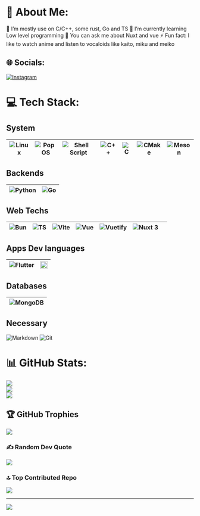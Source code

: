 # 💫 About Me:
🔭 I’m mostly use on C/C++, some rust, Go and TS
🌱 I’m currently learning Low level programming
💬 You can ask me about Nuxt and vue
⚡ Fun fact: I like to watch anime and listen to vocaloids like kaito, miku and meiko


## 🌐 Socials:
[![Instagram](https://img.shields.io/badge/Instagram-%23E4405F.svg?logo=Instagram&logoColor=white)](https://instagram.com/jaipalbh7) 

# 💻 Tech Stack:

## System

<table>
  <thead>
    <tr>
      <th>
        <img alt="Linux" src="https://www.kernel.org/theme/images/logos/tux.png" />
      </th>
      <th>
        <img alt="Pop OS" src="https://img.shields.io/badge/Pop%20os-fff.svg?style=for-the-badge&logo=popos&logoColor=#0082DC" />
      </th>
      <th>
        <img alt="Shell Script" src="https://img.shields.io/badge/shell_script-%23121011.svg?style=for-the-badge&logo=gnu-bash&logoColor=white" />
      </th>
      <th>
        <img alt="C++" src="https://img.shields.io/badge/c++-%2300599C.svg?style=for-the-badge&logo=c%2B%2B&logoColor=white" />
      </th>
      <th>
        <img alt="C" src="https://img.shields.io/badge/c-%2300599C.svg?style=for-the-badge&logo=c&logoColor=white" />
      </th>
      <th>
        <img alt="CMake" src="https://img.shields.io/badge/CMake-%23008FBA.svg?style=for-the-badge&logo=cmake&logoColor=white" />
      </th>
      <th>
        <img alt="Meson" src="https://mesonbuild.com/assets/images/meson_logo.png" />
      </th>
    </tr>
  </thead>
</table>

## Backends

<table>
  <thead>
    <tr>
      <th>
        <img alt="Python" src="https://img.shields.io/badge/python-3670A0?style=for-the-badge&logo=python&logoColor=ffdd54" />
      </th>
      <th>
        <img alt="Go" src="https://img.shields.io/badge/GO-1867C0?style=for-the-badge&logo=go&logoColor=AEDDFF" />
      </th>
    </tr>
  </thead>
</table>

## Web Techs

<table>
  <thead>
    <tr>
      <th>
        <img alt="Bun" src="https://img.shields.io/badge/Bun-%23000000.svg?style=for-the-badge&logo=bun&logoColor=white" />
      </th>
      <th>
        <img alt="TS" src="https://img.shields.io/badge/typescript-%23007ACC.svg?style=for-the-badge&logo=typescript&logoColor=white" />
      </th>
      <th>
        <img alt="Vite" src="https://img.shields.io/badge/vite-%23646CFF.svg?style=for-the-badge&logo=vite&logoColor=white" />
      </th>
      <th>
        <img alt="Vue" src="https://img.shields.io/badge/vue.js-%2335495e.svg?style=for-the-badge&logo=vuedotjs&logoColor=%234FC08D" />
      </th>
      <th>
        <img alt="Vuetify" src="https://img.shields.io/badge/Vuetify-1867C0?style=for-the-badge&logo=vuetify&logoColor=AEDDFF" />
      </th>
      <th>
        <img alt="Nuxt 3" src="https://img.shields.io/badge/Nuxt-002E3B?style=for-the-badge&logo=nuxt&logoColor=#00DC82" />
      </th>
      <th>
        <img alt="" src="" />
      </th>
    </tr>
  </thead>
</table>

## Apps Dev languages

<table>
  <thead>
    <tr>
      <th>
        <img alt="Flutter" src="https://img.shields.io/badge/Flutter-%2302569B.svg?style=for-the-badge&logo=Flutter&logoColor=white" />
      </th>
      <th>
        <img alt="GTK" src="https://www.gtk.org/assets/img/logo-gtk-sm.png" width="20px" />
      </th>
    </tr>
  </thead>
</table>

## Databases

<table>
  <thead>
    <tr>
      <th>
        <img alt="MongoDB" src="https://img.shields.io/badge/MongoDB-%234ea94b.svg?style=for-the-badge&logo=mongodb&logoColor=white" />
      </th>
    </tr>
  </thead>
</table>

## Necessary

![Markdown](https://img.shields.io/badge/markdown-%23000000.svg?style=for-the-badge&logo=markdown&logoColor=white) 
![Git](https://img.shields.io/badge/git-%23F05033.svg?style=for-the-badge&logo=git&logoColor=white) 

# 📊 GitHub Stats:
![](https://github-readme-stats.vercel.app/api?username=BhJaipal&theme=tokyonight&hide_border=false&include_all_commits=false&count_private=false)<br/>
![](https://github-readme-streak-stats.herokuapp.com/?user=BhJaipal&theme=tokyonight&hide_border=false)<br/>
![](https://github-readme-stats.vercel.app/api/top-langs/?username=BhJaipal&theme=tokyonight&hide_border=false&include_all_commits=false&count_private=false&layout=compact)

## 🏆 GitHub Trophies
![](https://github-profile-trophy.vercel.app/?username=BhJaipal&theme=onedark&no-frame=false&no-bg=false&margin-w=4)

### ✍️ Random Dev Quote
![](https://quotes-github-readme.vercel.app/api?type=horizontal&theme=radical)

### 🔝 Top Contributed Repo
![](https://github-contributor-stats.vercel.app/api?username=BhJaipal&limit=5&theme=tokyonight&combine_all_yearly_contributions=true)

---
[![](https://visitcount.itsvg.in/api?id=BhJaipal&icon=0&color=0)](https://visitcount.itsvg.in)

<!-- Proudly created with GPRM ( https://gprm.itsvg.in ) -->
